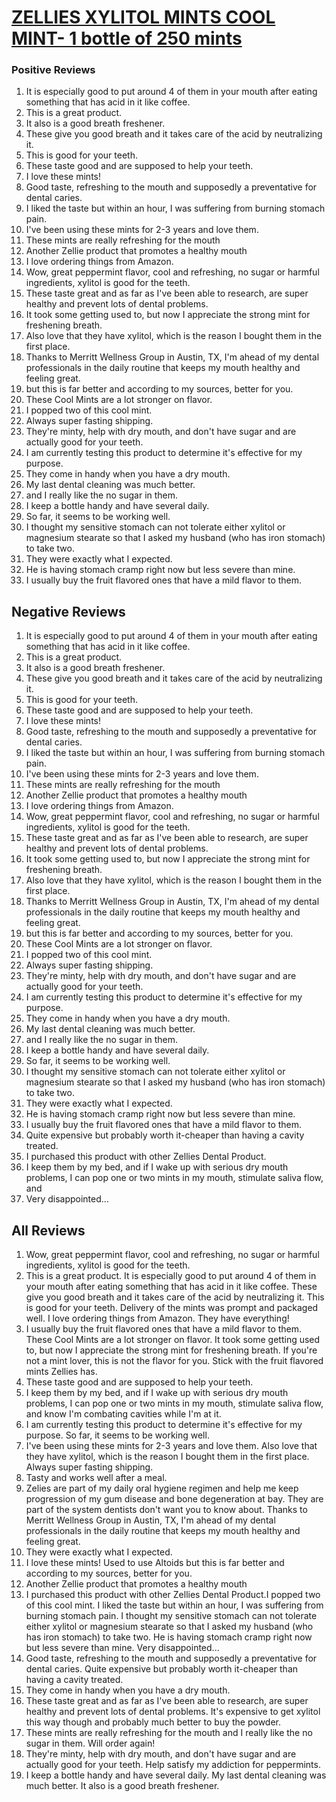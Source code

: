 # [ZELLIES XYLITOL MINTS COOL MINT- 1 bottle of 250 mints](https://products.checkmycream.com/products/ZELLIES-XYLITOL-MINTS-COOL-MINT-1-bottle-of-250-mints.html)

### Positive Reviews

<ol>
      <li>It is especially good to put around 4 of them in your mouth after eating something that has acid in it like coffee.  </li>
      <li>This is a great product.  </li>
      <li>It also is a good breath freshener.</li>
      <li>These give you good breath and it takes care of the acid by neutralizing it.  </li>
      <li>This is good for your teeth.  </li>
      <li>These taste good and are supposed to help your teeth.</li>
      <li>I love these mints!  </li>
      <li>Good taste, refreshing to the mouth and supposedly a preventative for dental caries.</li>
      <li>I liked the taste but within an hour, I was suffering from burning stomach pain.</li>
      <li>I&#x27;ve been using these mints for 2-3 years and love them.  </li>
      <li>These mints are really refreshing for the mouth</li>
      <li>Another Zellie product that promotes a healthy mouth</li>
      <li>I love ordering things from Amazon.  </li>
      <li>Wow, great peppermint flavor, cool and refreshing, no sugar or harmful ingredients, xylitol is good for the teeth.</li>
      <li>These taste great and as far as I&#x27;ve been able to research, are super healthy and prevent lots of dental problems.</li>
      <li>It took some getting used to, but now I appreciate the strong mint for freshening breath.</li>
      <li>Also love that they have xylitol, which is the reason I bought them in the first place.  </li>
      <li>Thanks to Merritt Wellness Group in Austin, TX, I&#x27;m ahead of my dental professionals in the daily routine that keeps my mouth healthy and feeling great.</li>
      <li>but this is far better and according to my sources, better for you.</li>
      <li>These Cool Mints are a lot stronger on flavor.</li>
      <li>I popped two of this cool mint.</li>
      <li>Always super fasting shipping.</li>
      <li>They&#x27;re minty, help with dry mouth, and don&#x27;t have sugar and are actually good for your teeth.  </li>
      <li>I am currently testing this product to determine it&#x27;s effective for my purpose.  </li>
      <li>They come in handy when you have a dry mouth.</li>
      <li>My last dental cleaning was much better.  </li>
      <li>and I really like the no sugar in them.  </li>
      <li>I keep a bottle handy and have several daily.  </li>
      <li>So far, it seems to be working well.</li>
      <li>I thought my sensitive stomach can not tolerate either xylitol or magnesium stearate so that I asked my husband (who has iron stomach) to take two.</li>
      <li>They were exactly what I expected.</li>
      <li>He is having stomach cramp right now but less severe than mine.</li>
      <li>I usually buy the fruit flavored ones that have a mild flavor to them.</li>
</ol>


<h2>Negative Reviews</h2>
<ol>
<li> It is especially good to put around 4 of them in your mouth after eating something that has acid in it like coffee.  </li>
<li> This is a great product.  </li>
<li> It also is a good breath freshener.</li>
<li> These give you good breath and it takes care of the acid by neutralizing it.  </li>
<li> This is good for your teeth.  </li>
<li> These taste good and are supposed to help your teeth.</li>
<li> I love these mints!  </li>
<li> Good taste, refreshing to the mouth and supposedly a preventative for dental caries.</li>
<li> I liked the taste but within an hour, I was suffering from burning stomach pain.</li>
<li> I&#x27;ve been using these mints for 2-3 years and love them.  </li>
<li> These mints are really refreshing for the mouth</li>
<li> Another Zellie product that promotes a healthy mouth</li>
<li> I love ordering things from Amazon.  </li>
<li> Wow, great peppermint flavor, cool and refreshing, no sugar or harmful ingredients, xylitol is good for the teeth.</li>
<li> These taste great and as far as I&#x27;ve been able to research, are super healthy and prevent lots of dental problems.</li>
<li> It took some getting used to, but now I appreciate the strong mint for freshening breath.</li>
<li> Also love that they have xylitol, which is the reason I bought them in the first place.  </li>
<li> Thanks to Merritt Wellness Group in Austin, TX, I&#x27;m ahead of my dental professionals in the daily routine that keeps my mouth healthy and feeling great.</li>
<li> but this is far better and according to my sources, better for you.</li>
<li> These Cool Mints are a lot stronger on flavor.</li>
<li> I popped two of this cool mint.</li>
<li> Always super fasting shipping.</li>
<li> They&#x27;re minty, help with dry mouth, and don&#x27;t have sugar and are actually good for your teeth.  </li>
<li> I am currently testing this product to determine it&#x27;s effective for my purpose.  </li>
<li> They come in handy when you have a dry mouth.</li>
<li> My last dental cleaning was much better.  </li>
<li> and I really like the no sugar in them.  </li>
<li> I keep a bottle handy and have several daily.  </li>
<li> So far, it seems to be working well.</li>
<li> I thought my sensitive stomach can not tolerate either xylitol or magnesium stearate so that I asked my husband (who has iron stomach) to take two.</li>
<li> They were exactly what I expected.</li>
<li> He is having stomach cramp right now but less severe than mine.</li>
<li> I usually buy the fruit flavored ones that have a mild flavor to them.</li>
<li> Quite expensive but probably worth it-cheaper than having a cavity treated.</li>
<li> I purchased this product with other Zellies Dental Product.</li>
<li> I keep them by my bed, and if I wake up with serious dry mouth problems, I can pop one or two mints in my mouth, stimulate saliva flow, and</li>
<li> Very disappointed...</li>
</ol>

<h2>All Reviews</h2>

<ol>
    <li> Wow, great peppermint flavor, cool and refreshing, no sugar or harmful ingredients, xylitol is good for the teeth.</li>
    <li> This is a great product.  It is especially good to put around 4 of them in your mouth after eating something that has acid in it like coffee.  These give you good breath and it takes care of the acid by neutralizing it.  This is good for your teeth.  Delivery of the mints was prompt and packaged well.  I love ordering things from Amazon.  They have everything!</li>
    <li> I usually buy the fruit flavored ones that have a mild flavor to them. These Cool Mints are a lot stronger on flavor. It took some getting used to, but now I appreciate the strong mint for freshening breath. If you&#x27;re not a mint lover, this is not the flavor for you. Stick with the fruit flavored mints Zellies has.</li>
    <li> These taste good and are supposed to help your teeth.</li>
    <li> I keep them by my bed, and if I wake up with serious dry mouth problems, I can pop one or two mints in my mouth, stimulate saliva flow, and know I&#x27;m combating cavities while I&#x27;m at it.</li>
    <li> I am currently testing this product to determine it&#x27;s effective for my purpose.  So far, it seems to be working well.</li>
    <li> I&#x27;ve been using these mints for 2-3 years and love them.  Also love that they have xylitol, which is the reason I bought them in the first place.  Always super fasting shipping.</li>
    <li> Tasty and works well after a meal.</li>
    <li> Zelies are part of my daily oral hygiene regimen and help me keep progression of my gum disease and bone degeneration at bay. They are part of the system dentists don&#x27;t want you to know about. Thanks to Merritt Wellness Group in Austin, TX, I&#x27;m ahead of my dental professionals in the daily routine that keeps my mouth healthy and feeling great.</li>
    <li> They were exactly what I expected.</li>
    <li> I love these mints!  Used to use Altoids but this is far better and according to my sources, better for you.</li>
    <li> Another Zellie product that promotes a healthy mouth</li>
    <li> I purchased this product with other Zellies Dental Product.I popped two of this cool mint. I liked the taste but within an hour, I was suffering from burning stomach pain. I thought my sensitive stomach can not tolerate either xylitol or magnesium stearate so that I asked my husband (who has iron stomach) to take two. He is having stomach cramp right now but less severe than mine. Very disappointed...</li>
    <li> Good taste, refreshing to the mouth and supposedly a preventative for dental caries. Quite expensive but probably worth it-cheaper than having a cavity treated.</li>
    <li> They come in handy when you have a dry mouth.</li>
    <li> These taste great and as far as I&#x27;ve been able to research, are super healthy and prevent lots of dental problems. It&#x27;s expensive to get xylitol this way though and probably much better to buy the powder.</li>
    <li> These mints are really refreshing for the mouth and I really like the no sugar in them.  Will order again!</li>
    <li> They&#x27;re minty, help with dry mouth, and don&#x27;t have sugar and are actually good for your teeth.  Help satisfy my addiction for peppermints.</li>
    <li> I keep a bottle handy and have several daily.  My last dental cleaning was much better.  It also is a good breath freshener.</li>
</ol>




